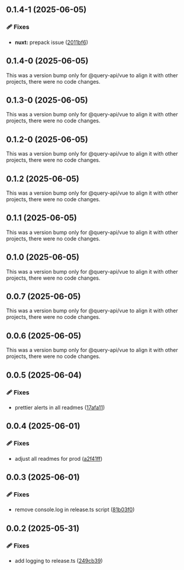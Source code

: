 ## 0.1.4-1 (2025-06-05)

### 🩹 Fixes

- **nuxt:** prepack issue ([2011bf6](https://github.com/samuelreichor/query-api/commit/2011bf6))

## 0.1.4-0 (2025-06-05)

This was a version bump only for @query-api/vue to align it with other projects, there were no code
changes.

## 0.1.3-0 (2025-06-05)

This was a version bump only for @query-api/vue to align it with other projects, there were no code
changes.

## 0.1.2-0 (2025-06-05)

This was a version bump only for @query-api/vue to align it with other projects, there were no code
changes.

## 0.1.2 (2025-06-05)

This was a version bump only for @query-api/vue to align it with other projects, there were no code
changes.

## 0.1.1 (2025-06-05)

This was a version bump only for @query-api/vue to align it with other projects, there were no code
changes.

## 0.1.0 (2025-06-05)

This was a version bump only for @query-api/vue to align it with other projects, there were no code
changes.

## 0.0.7 (2025-06-05)

This was a version bump only for @query-api/vue to align it with other projects, there were no code
changes.

## 0.0.6 (2025-06-05)

This was a version bump only for @query-api/vue to align it with other projects, there were no code
changes.

## 0.0.5 (2025-06-04)

### 🩹 Fixes

- prettier alerts in all readmes
  ([17afa11](https://github.com/samuelreichor/query-api/commit/17afa11))

## 0.0.4 (2025-06-01)

### 🩹 Fixes

- adjust all readmes for prod ([a2f41ff](https://github.com/samuelreichor/query-api/commit/a2f41ff))

## 0.0.3 (2025-06-01)

### 🩹 Fixes

- remove console.log in release.ts script
  ([81b03f0](https://github.com/samuelreichor/query-api/commit/81b03f0))

## 0.0.2 (2025-05-31)

### 🩹 Fixes

- add logging to release.ts ([249cb39](https://github.com/samuelreichor/query-api/commit/249cb39))

